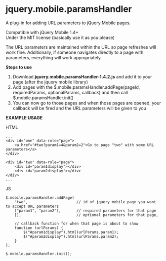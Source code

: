 jquery.mobile.paramsHandler
===========================

A plug-in for adding URL parameters to jQuery Mobile pages.

Compatible with jQuery Mobile 1.4+<br />
Under the MIT license (basically use it as you please)


The URL parameters are maintained within the URL so page refreshes will work fine. Additionally, if someone navigates directly to a page with parameters, everything will work appropriately.


<b>Steps to use</b>
<ol>
<li>Download <b>jquery.mobile.paramsHandler-1.4.2.js</b> and add it to your page (after the jquery mobile library)</li>
<li>Add pages with the $.mobile.paramsHandler.addPage(pageId, requiredParams, optionalParams, callback) and then call $.mobile.paramsHandler.init()</li>
<li>You can now go to those pages and when those pages are opened, your callback will be fired and the URL parameters will be given to you</li>
</ol>


<b>EXAMPLE USAGE</b>

HTML
````
...
<div id="one" data-role="page">
    <a href="#two?param1=4&param2=2">Go to page "two" with some URL parameters</a>
</div>

<div id="two" data-role="page">
    <div id="param1display"></div>
    <div id="param2display"></div>
</div>
...
````

JS
```
$.mobile.paramsHandler.addPage(
    "two",                      // id of jquery mobile page you want to accept URL parameters
    ["param1", "param2"],       // required parameters for that page
    [],                         // optional parameters for that page,
    
    // callback function for when that page is about to show
    function (urlParams) {
        $("#param1display").html(urlParams.param1);
        $("#param2display").html(urlParams.param2);
    }
);

$.mobile.paramsHandler.init();
```
